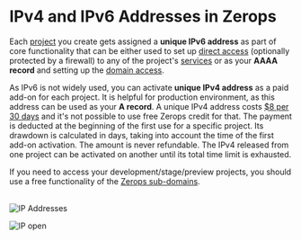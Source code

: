 # IPv4 and IPv6 Addresses in Zerops

Each [project]() you create gets assigned a **unique IPv6 address** as part of core functionality that can be either used to set up [direct access]() (optionally protected by a firewall) to any of the project's [services]() or as your **AAAA record** and setting up the [domain access]().

As IPv6 is not widely used, you can activate **unique IPv4 address** as a paid add-on for each project. It is helpful for production environment, as this address can be used as your **A record**. A unique IPv4 address costs [$8 per 30 days]() and it's not possible to use free Zerops credit for that. The payment is deducted at the beginning of the first use for a specific project. Its drawdown is calculated in days, taking into account the time of the first add-on activation. The amount is never refundable. The IPv4 released from one project can be activated on another until its total time limit is exhausted.

If you need to access your development/stage/preview projects, you should use a free functionality of the [Zerops sub-domains]().

\
![IP Addresses](/ip-address.png "IP Addresses")

![IP open](/ip-open.png "IP open")
